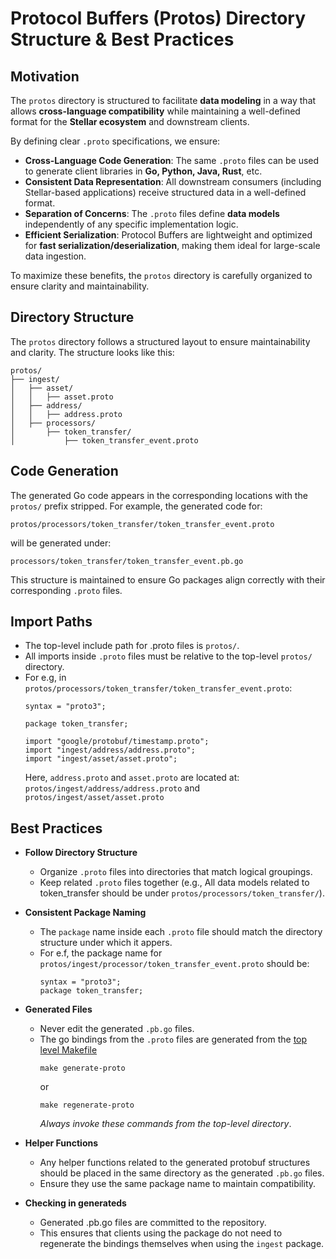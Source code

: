 # Protocol Buffers (Protos) Directory Structure & Best Practices

## Motivation

The `protos` directory is structured to facilitate **data modeling** in a way that allows **cross-language compatibility** while maintaining a well-defined format for the **Stellar ecosystem** and downstream clients.

By defining clear `.proto` specifications, we ensure:
- **Cross-Language Code Generation**: The same `.proto` files can be used to generate client libraries in **Go, Python, Java, Rust**, etc.
- **Consistent Data Representation**: All downstream consumers (including Stellar-based applications) receive structured data in a well-defined format.
- **Separation of Concerns**: The `.proto` files define **data models** independently of any specific implementation logic.
- **Efficient Serialization**: Protocol Buffers are lightweight and optimized for **fast serialization/deserialization**, making them ideal for large-scale data ingestion.

To maximize these benefits, the `protos` directory is carefully organized to ensure clarity and maintainability.

## Directory Structure

The `protos` directory follows a structured layout to ensure maintainability and clarity. The structure looks like this:

```
protos/
├── ingest/
│   ├── asset/
│   │   ├── asset.proto
│   ├── address/
│   │   ├── address.proto
│   ├── processors/
│       ├── token_transfer/
│           ├── token_transfer_event.proto
```

## Code Generation

The generated Go code appears in the corresponding locations with the `protos/` prefix stripped.
For example, the generated code for:

`protos/processors/token_transfer/token_transfer_event.proto`

will be generated under:

`processors/token_transfer/token_transfer_event.pb.go`

This structure is maintained to ensure Go packages align correctly with their corresponding `.proto` files.

## Import Paths
- The top-level include path for .proto files is `protos/`. 
- All imports inside `.proto` files must be relative to the top-level `protos/` directory.
- For e.g, in `protos/processors/token_transfer/token_transfer_event.proto`:
    ```
    syntax = "proto3";
    
    package token_transfer;
    
    import "google/protobuf/timestamp.proto";
    import "ingest/address/address.proto";
    import "ingest/asset/asset.proto";
    ```
    Here, `address.proto` and `asset.proto` are located at: `protos/ingest/address/address.proto` and `protos/ingest/asset/asset.proto`


## Best Practices

- **Follow Directory Structure**
  - Organize `.proto` files into directories that match logical groupings.
  - Keep related `.proto` files together (e.g., All data models related to token_transfer should be under `protos/processors/token_transfer/`).


- **Consistent Package Naming**
  - The `package` name inside each `.proto` file should match the directory structure under which it appers.
  - For e.f, the package name for  `protos/ingest/processor/token_transfer_event.proto`  should be:
     ```
     syntax = "proto3";
     package token_transfer;
     ```
    
- **Generated Files**
  - Never edit the generated `.pb.go` files.
  - The go bindings from the `.proto` files are generated from the [top level Makefile](./../Makefile)
    ```
    make generate-proto
    ```
    or
    ```
    make regenerate-proto
    ```
    _Always invoke these commands from the top-level directory_.


- **Helper Functions**
  - Any helper functions related to the generated protobuf structures should be placed in the same directory as the generated `.pb.go` files.
  - Ensure they use the same package name to maintain compatibility.


- **Checking in generateds**
    - Generated .pb.go files are committed to the repository.
    - This ensures that clients using the package do not need to regenerate the bindings themselves when using the `ingest` package.
